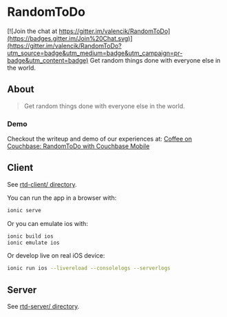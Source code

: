 # RandomToDo

[![Join the chat at https://gitter.im/valencik/RandomToDo](https://badges.gitter.im/Join%20Chat.svg)](https://gitter.im/valencik/RandomToDo?utm_source=badge&utm_medium=badge&utm_campaign=pr-badge&utm_content=badge)
Get random things done with everyone else in the world.

## About

> Get random things done with everyone else in the world.

### Demo

Checkout the writeup and demo of our experiences at:
[Coffee on Couchbase: RandomToDo with Couchbase Mobile](http://blog.couchbase.com/coffee-on-couchbase-randomtodo-with-couchbase-mobile)

## Client

See [rtd-client/ directory](rtd-client/).

You can run the app in a browser with:
```bash
ionic serve
```

Or you can emulate ios with:
```bash
ionic build ios
ionic emulate ios
```

Or develop live on real iOS device:

```bash
ionic run ios --livereload --consolelogs --serverlogs
```

## Server

See [rtd-server/ directory](rtd-server/).
